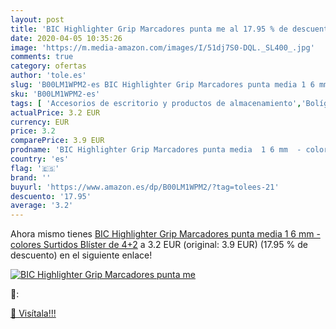 ```yaml
---
layout: post
title: 'BIC Highlighter Grip Marcadores punta me al 17.95 % de descuento'
date: 2020-04-05 10:35:26
image: 'https://m.media-amazon.com/images/I/51dj7S0-DQL._SL400_.jpg'
comments: true
category: ofertas
author: 'tole.es'
slug: 'B00LM1WPM2-es BIC Highlighter Grip Marcadores punta media 1 6 mm -...'
sku: 'B00LM1WPM2-es'
tags: [ 'Accesorios de escritorio y productos de almacenamiento','Bolígrafos, lápices y útiles de escritura','Costura y manualidades','Dibujo','Estuches escolares','Hogar y cocina','Lápices','Marcadores','Material de oficina','Materiales de dibujo','Materiales, organizadores y dispensadores de escritorio','Oficina y papelería','Portaminas','Rotuladores y subrayadores','Subrayadores','bic','highlighter', ]
actualPrice: 3.2 EUR
currency: EUR
price: 3.2
comparePrice: 3.9 EUR
prodname: 'BIC Highlighter Grip Marcadores punta media  1 6 mm  - colores Surtidos  Blíster de 4+2'
country: 'es'
flag: '🇪🇸'
brand: ''
buyurl: 'https://www.amazon.es/dp/B00LM1WPM2/?tag=tolees-21'
descuento: '17.95'
average: '3.2'
---
```


Ahora mismo tienes [BIC Highlighter Grip Marcadores punta media  1 6 mm  - colores Surtidos  Blíster de 4+2](https://www.amazon.es/dp/B00LM1WPM2/?tag=tolees-21) a 3.2 EUR (original: 3.9 EUR) (17.95 %  de descuento) en el siguiente enlace!

[![BIC Highlighter Grip Marcadores punta me](https://m.media-amazon.com/images/I/51dj7S0-DQL._SL400_.jpg)](https://www.amazon.es/dp/B00LM1WPM2/?tag=tolees-21)

🔎:


[🛒 Visítala!!!](https://www.amazon.es/dp/B00LM1WPM2/?tag=tolees-21)
